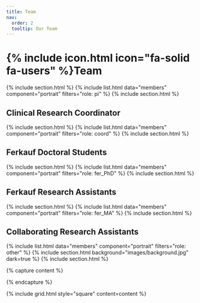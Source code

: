 ```yaml
---
title: Team
nav:
  order: 2
  tooltip: Our Team
---
```


# {% include icon.html icon="fa-solid fa-users" %}Team
{% include section.html %}
{% include list.html data="members" component="portrait" filters="role: pi" %}
{% include section.html %}

## Clinical Research Coordinator
{% include section.html %}
{% include list.html data="members" component="portrait" filters="role: coord" %}
{% include section.html %}


## Ferkauf Doctoral Students 
{% include section.html %}
{% include list.html data="members" component="portrait" filters="role: fer_PhD" %}
{% include section.html %}

## Ferkauf Research Assistants
{% include section.html %}
{% include list.html data="members" component="portrait" filters="role: fer_MA" %}
{% include section.html %}

## Collaborating Research Assistants 
{% include list.html data="members" component="portrait" filters="role: other" %}
{% include section.html background="images/background.jpg" dark=true %}
{% include section.html %}

{% capture content %}

{% endcapture %}

{% include grid.html style="square" content=content %}
